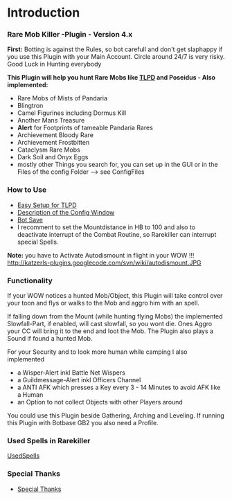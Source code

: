 # Introduction #
### Rare Mob Killer -Plugin - Version 4.x ###

**First:** Botting is against the Rules, so bot carefull and don't get slaphappy if you use this Plugin with your Main Account. Circle around 24/7 is very risky.  Good Luck in Hunting everybody

**This Plugin will help you hunt Rare Mobs like [TLPD](SetupTLPD.md) and Poseidus - Also implemented:**
  * Rare Mobs of Mists of Pandaria
  * Blingtron
  * Camel Figurines including Dormus Kill
  * Another Mans Treasure
  * **Alert** for Footprints of tameable Pandaria Rares
  * Archievement Bloody Rare
  * Archievement Frostbitten
  * Cataclysm Rare Mobs
  * Dark Soil and Onyx Eggs
  * mostly other Things you search for, you can set up in the GUI or in the Files of the config Folder --> see ConfigFiles


### How to Use ###
  * [Easy Setup for TLPD](SetupTLPD.md)
  * [Description of the Config Window](DescriptionConfigWindow.md)
  * [Bot Save](BotSave.md)
  * I recomment to set the Mountdistance in HB to 100 and also to deactivate interrupt of the Combat Routine, so Rarekiller can interrupt special Spells.

**Note:** you have to Activate Autodismount in flight in your WOW !!!
http://katzerls-plugins.googlecode.com/svn/wiki/autodismount.JPG


### Functionality ###
If your WOW notices a hunted Mob/Object, this Plugin will take control over your toon and flys or walks to the Mob and aggro him with an spell.

If falling down from the Mount (while hunting flying Mobs) the implemented Slowfall-Part, if enabled, will cast slowfall, so you wont die. Ones Aggro your CC will bring it to the end and loot the Mob. The Plugin also plays a Sound if found a hunted Mob.

For your Security and to look more human while camping I also implemented
  * a Wisper-Alert inkl Battle Net Wispers
  * a Guildmessage-Alert inkl Officers Channel
  * a ANTI AFK which presses a Key every 3 - 14 Minutes to avoid AFK like a Human
  * an Option to not collect Objects with other Players around

You could use this Plugin beside Gathering, Arching and Leveling.
If running this Plugin with Botbase GB2 you also need a Profile.

### Used Spells in Rarekiller ###
[UsedSpells](UsedSpells.md)

### Special Thanks ###
  * [Special Thanks](SpecialThanks.md)